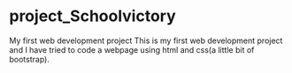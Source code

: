 # project_Schoolvictory
My first web development project
This is my first web development project and I have tried to code a webpage using html and css(a little bit of bootstrap). 
